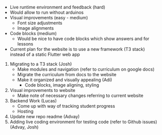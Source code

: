 
-   Live runtime environment and feedback (hard)
-   Would allow to run without arduinos
-   Visual improvements (easy - medium)
	-   Font size adjustments
	-   Image alignments
-   Code blocks (medium)
	-   Would be nice to have code blocks which show answers and for lessons
-   Current plan for the website is to use a new framework (T3 stack) instead of a static Flutter web app

1. Migrating to a T3 stack (Josh)
	-   Make modules and navigation (refer to curriculum on google docs)
	-   Migrate the curriculum from docs to the website
	- Make it organized and visually appealing (Adi)
		- Code blocks, image aligning, styling
2. Visual improvements to website 
	-   Make note of necessary changes referring to current website
3. Backend Work (Lucas)
	- Come up with way of tracking student progress
	-   Hosting 
4. Update new repo readme (Advay)
5. Adding live coding environment for testing code (refer to Github issues) (Advay, Josh)




